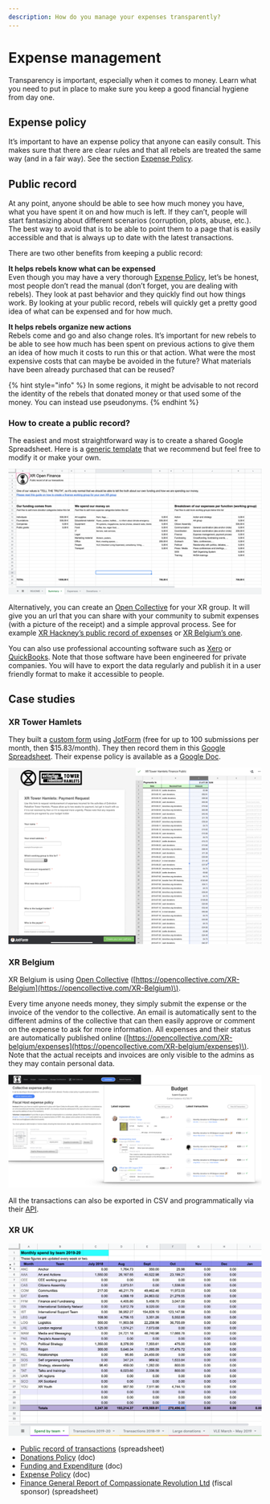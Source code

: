 ```yaml
---
description: How do you manage your expenses transparently?
---
```


# Expense management

Transparency is important, especially when it comes to money. Learn what you need to put in place to make sure you keep a good financial hygiene from day one.

## Expense policy

It’s important to have an expense policy that anyone can easily consult. This makes sure that there are clear rules and that all rebels are treated the same way \(and in a fair way\). See the section [Expense Policy](expense-policy.md).

## Public record

At any point, anyone should be able to see how much money you have, what you have spent it on and how much is left. If they can’t, people will start fantasizing about different scenarios \(corruption, plots, abuse, etc.\). The best way to avoid that is to be able to point them to a page that is easily accessible and that is always up to date with the latest transactions.

There are two other benefits from keeping a public record:

**It helps rebels know what can be expensed**  
Even though you may have a very thorough [Expense Policy](expense-policy.md), let’s be honest, most people don’t read the manual \(don’t forget, you are dealing with rebels\). They look at past behavior and they quickly find out how things work. By looking at your public record, rebels will quickly get a pretty good idea of what can be expensed and for how much.

**It helps rebels organize new actions**  
Rebels come and go and also change roles. It’s important for new rebels to be able to see how much has been spent on previous actions to give them an idea of how much it costs to run this or that action. What were the most expensive costs that can maybe be avoided in the future? What materials have been already purchased that can be reused?

{% hint style="info" %}
In some regions, it might be advisable to not record the identity of the rebels that donated money or that used some of the money. You can instead use pseudonyms.
{% endhint %}

### How to create a public record?

The easiest and most straightforward way is to create a shared Google Spreadsheet. Here is a [generic template](https://docs.google.com/spreadsheets/d/1Pilm9pFgT1tHqDCs-9mUN0v71baHEgUPHDEwvjuzKbI/edit#gid=669420794) that we recommend but feel free to modify it or make your own.

![Easy to use template to keep track of your expenses in a public and transparent way](../.gitbook/assets/screen-shot-2019-10-25-at-9.19.32-am.png)

Alternatively, you can create an [Open Collective](tools.md#open-collective) for your XR group. It will give you an url that you can share with your community to submit expenses \(with a picture of the receipt\) and a simple approval process. See for example [XR Hackney’s public record of expenses](https://opencollective.com/xrhackney/expenses) or [XR Belgium’s one](https://opencollective.com/xr-belgium/expenses).

You can also use professional accounting software such as [Xero](../) or [QuickBooks](https://quickbooks.intuit.com/). Note that those software have been engineered for private companies. You will have to export the data regularly and publish it in a user friendly format to make it accessible to people.

## Case studies

### XR Tower Hamlets

They built a [custom form](https://form.jotformeu.com/91277648344365) using [JotForm](https://jotform.com) \(free for up to 100 submissions per month, then $15.83/month\). They then record them in this [Google Spreadsheet](https://docs.google.com/spreadsheets/d/1mjOjGr8ZjCCJkGfLZ5lZU342KCbS105o1oCjsu4IdkU/edit#gid=0). Their expense policy is available as a [Google Doc](https://docs.google.com/document/d/1Zx5JWNgjfHyAuqw6DILdPfpXHJ_L0bTZLbMqPtPM89Y).

![XR Tower Hamlets submit expense form and public record](../.gitbook/assets/588eb02b-0ad1-4deb-ab25-ead01d0061ad.jpeg)

### XR Belgium

XR Belgium is using [Open Collective](tools.md#open-collective) \([https://opencollective.com/XR-Belgium](https://opencollective.com/XR-Belgium)\).

Every time anyone needs money, they simply submit the expense or the invoice of the vendor to the collective. An email is automatically sent to the different admins of the collective that can then easily approve or comment on the expense to ask for more information. All expenses and their status are automatically published online \([https://opencollective.com/XR-belgium/expenses](https://opencollective.com/XR-belgium/expenses)\). Note that the actual receipts and invoices are only visible to the admins as they may contain personal data.

![XR Belgium&#x2019;s expense form and public record on Open Collective](../.gitbook/assets/3c6adb1a-ef26-41de-8392-a1b5caf6439b.jpeg)

All the transactions can also be exported in CSV and programmatically via their [API](https://docs.opencollective.com/help/developers/api).

### XR UK

![XR UK&apos;s public record of transactions](../.gitbook/assets/screen-shot-2019-10-25-at-9.31.11-am.png)

* [Public record of transactions](https://docs.google.com/spreadsheets/d/1G641513ojN0wKtUaGu2JTRLssn-SzT7NFSwHRB1VyX0/edit#gid=1196325269) \(spreadsheet\)
* [Donations Policy](https://docs.google.com/document/d/1lUCDDU46K_qzyHBY1rEoutIA4xV8GW1LehqZ_tqWaDY/edit) \(doc\)
* [Funding and Expenditure](https://docs.google.com/document/d/1uECIlfoDe2VsCUzNccv2adcSzR8BmU3pnz0RTFpE418/edit) \(doc\)
* [Expense Policy](https://docs.google.com/document/d/1sTZgHKFJXsWUBdc76MSJy32_sHdASpgHH0oib0bRyqU/edit) \(doc\)
* [Finance General Report of Compassionate Revolution Ltd](https://docs.google.com/spreadsheets/d/1z5nqTFgVdoK4QB7_pnTkxOi8B5Dd-XWu3D5ifitAHR8/edit#gid=523864146) \(fiscal sponsor\) \(spreadsheet\)

